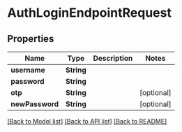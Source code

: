 # AuthLoginEndpointRequest

## Properties

Name | Type | Description | Notes
------------ | ------------- | ------------- | -------------
**username** | **String** |  | 
**password** | **String** |  | 
**otp** | **String** |  | [optional] 
**newPassword** | **String** |  | [optional] 

[[Back to Model list]](../README.md#documentation-for-models) [[Back to API list]](../README.md#documentation-for-api-endpoints) [[Back to README]](../README.md)


